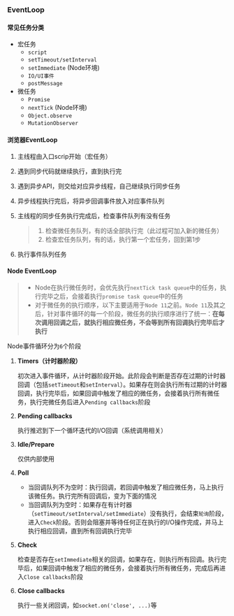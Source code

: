 ### EventLoop

#### 常见任务分类
* 宏任务
  * `script`
  * `setTimeout/setInterval`
  * `setImmediate` (Node环境)
  * `IO/UI事件`
  * `postMessage`
* 微任务
  * `Promise`
  * `nextTick` (Node环境)
  * `Object.observe`
  * `MutationObserver`

#### 浏览器EventLoop

1. 主线程由入口scrip开始（宏任务）

2. 遇到同步代码就继续执行，直到执行完

3. 遇到异步API，则交给对应异步线程，自己继续执行同步任务

4. 异步线程执行完后，将异步回调事件放入对应事件队列

5. 主线程的同步任务执行完成后，检查事件队列有没有任务

   > 1. 检查微任务队列，有的话全部执行完（此过程可加入新的微任务）
   > 2. 检查宏任务队列，有的话，执行第一个宏任务，回到第1步

6. 执行事件队列任务

#### Node EventLoop

> * Node在执行微任务时，会优先执行`nextTick task queue`中的任务，执行完毕之后，会接着执行`promise task queue`中的任务
> * 对于微任务的执行顺序，以下主要适用于`Node 11`之前。`Node 11`及其之后，针对事件循环的每一个阶段，微任务的执行顺序进行了统一：**在每次调用回调之后，就执行相应微任务，不会等到所有回调执行完毕后才执行**

Node事件循环分为`6`个阶段

1. **Timers（计时器阶段）**

   初次进入事件循环，从计时器阶段开始。此阶段会判断是否存在过期的计时器回调（包括`setTimeout`和`setInterval`）。如果存在则会执行所有过期的计时器回调，执行完毕后，如果回调中触发了相应的微任务，会接着执行所有微任务，执行完微任务后进入`Pending callbacks`阶段

2. **Pending callbacks**

   执行推迟到下一个循环迭代的I/O回调（系统调用相关）

3. **Idle/Prepare**

   仅供内部使用

4. **Poll**

   * 当回调队列不为空时：执行回调，若回调中触发了相应微任务，马上执行该微任务。执行完所有回调后，变为下面的情况
   * 当回调队列为空时：如果存在有计时器（`setTimeout/setInterval/setImmediate`）没有执行，会结束`轮询`阶段，进入`Check`阶段。否则会阻塞并等待任何正在执行的I/O操作完成，并马上执行相应回调，直到所有回调执行完毕

5. **Check**

   检查是否存在`setImmediate`相关的回调，如果存在，则执行所有回调。执行完毕后，如果回调中触发了相应的微任务，会接着执行所有微任务，完成后再进入`Close callbacks`阶段

6. **Close callbacks**

   执行一些关闭回调，如`socket.on('close', ...)`等

